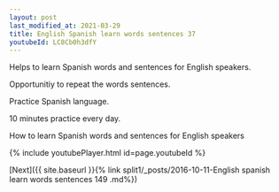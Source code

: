 ```yaml
---
layout: post
last_modified_at: 2021-03-29
title: English Spanish learn words sentences 37 
youtubeId: LC8Cb0h3dfY
---
```

 
 
Helps to learn Spanish words and sentences for English speakers.

Opportunitiy to repeat the words sentences. 

Practice Spanish language. 
 
10 minutes practice every day. 
 
How to learn Spanish words and sentences for English speakers 
 
{% include youtubePlayer.html id=page.youtubeId %}
 
 
[Next]({{ site.baseurl }}{% link  split1/_posts/2016-10-11-English spanish learn words sentences 149 .md%})
 
